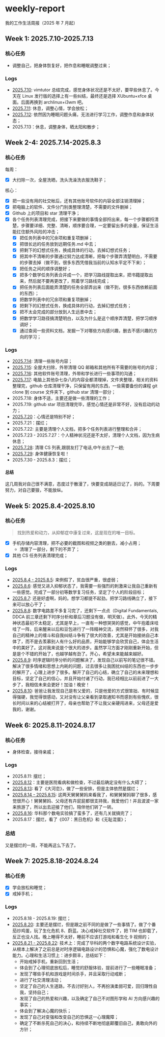 # weekly-report

我的工作生活周报（2025 年 7 月起）

## Week 1: 2025.7.10-2025.7.13

### 核心任务

- 调整自己，把身体恢复好，把作息和睡眠调整过来；

### Logs

- [2025.7.10](./week1/day4.md): vimtutor 总结完成，感觉身体状况还是不太好，要早些休息了。今天在 Linux 发行版的选择上有一些纠结，最终还是选择 XUbuntu+xfce 桌面。后面再换到 archlinux+i3wm 吧。
- [2025.7.11](./week1/day5.md): 休息，调整心情，学会放松；
- [2025.7.12](./week1/day6.md): 依然因为睡眠问题头痛，无法进行学习工作，调整作息和身体状态；
- 2025.7.13：休息，调整身体，晒太阳和散步；

## Week 2-4: 2025.7.14-2025.8.3

### 核心任务

每周：

- [x] 大扫除一次，全屋洗晒，洗头洗澡洗衣服洗鞋子；

核心：

- [x] 把一些没有用的社交帐后，还有其他账号软件的内容全部注销清理掉；
- [x] 把电脑上的软件、文件分门别类整理清楚，不需要的文件删掉；
- [x] Github 上的项目和 star 清理干净；
- [x] 各个任务列表清理完成，把接下来要做的事情全部捋出来，每一个步骤都捋清楚，步骤要详细、完整、清晰，顺序要合理，一定要留出多的余量，保证生活能扛住额外风险的冲击；
  - [x] 把任务列表中的冗余项和重复项删掉；
  - [x] 把很长远的任务放到远期任务.md 中去；
  - [x] 把剩下的幻想式任务，换成具体的行动，去掉幻想式任务；
  - [x] 把其中不清晰的步骤通过努力达成清晰，把每个步骤弄清楚明白，不需要的步骤去掉（做不到，很多东西凭借我当前的认知水平定不下来）；
  - [x] 把任务之间的顺序调整好；
  - [x] 把多个数学任务列表合并成一个，把学习路线提取出来，把书籍提取出来，然后就不要再更改了，照着学习路线完成；
  - [x] 把任务列表后面能弄清楚的任务全部弄出来（做不到，很多东西依赖前面的东西）；
  - [x] 把数学列表中的冗余项和重复项删掉；
  - [x] 把剩下的幻想式任务，换成具体的行动，去掉幻想式任务；
  - [x] 把不太会完成的部分放到人生远景中去；
  - [x] 把数学学习路径搞清楚明白，以及为什么是这个顺序弄清楚，把学习顺序调好；
  - [x] 通过查阅一些资料文档，发掘一下对哪些方向感兴趣，删去不感兴趣的方向的学习；

### Logs

- [2025.7.14](./week2/day1.md): 清理一些账号内容；
- [2025.7.15](./week2/day2.md): 全屋大扫除，外带清理 QQ 邮箱和其他所有不需要的账号的内容；
- [2025.7.16](./week2/day3.md): 其他软件账号清理，外带和学长进行一些事项的沟通；
- [2025.7.17](./week2/day4.md): 电脑上其他杂七杂八的内容全都清理掉，文件夹整理，相关的资料整理完，github 仓库清理干净，只保留有用的东西，一些需要备份的课程 git clone 到 course 文件夹下，github star 清理一部分；
- 2025.7.18: 身体不适，主要还是做一些清理的工作；
- 2025.7.19: github star 项目清理完毕，感觉心情还是非常不好，没有启动的动力；
- [2025.7.20](./week2/day7.md)：心情还是特别不好；
- 2025.7.21：摆烂；
- 2025.7.22: 主要是清理个人文档，把多个任务列表进行整理和合并；
- 2025.7.23 - 2025.7.27：个人精神状况还是不太好，清理个人文档，因为生病休息；
- [2025.7.28](./week4/day1.md): 清理 CS 列表,跟朋友打了电话,中午出去了一趟;
- [2025.7.29](./week4/day2.md): 身体健康恢复啦！
- 2025.7.30 - 2025.8.3：摆烂；

#### 总结

这几周我对自己很不满意，态度过于散漫了，快要变成胡适日记了，妈的。下周要努力，对自己要狠，不能放纵。

## Week 5: 2025.8.4-2025.8.10

### 核心任务

> 找到热爱和动力，从抑郁症中康复过来，这是现在的唯一目标。

- [x] 手机存储内容清理，把不必要的截图和视频之类的删去，减小占用；
  - 清理了一部分，剩下的不弄了；
- [x] 其他 CS 任务列表清理完成；

### Logs

- [2025.8.4 - 2025.8.5](./week5/day1.md): 来例假了，贫血很严重，很虚弱；
- [2025.8.6](./week5/day3.md): 感觉又进入抑郁状态了，我需要一些强烈的刺激来让我自己重新有一些感觉。完成了一部分初等数学复习任务，坚定了个人的阶段目标；
- [2025.8.7](./week5/day4.md): 还是好虚啊，妈的。想学习都提不起劲。把学习路线确立了，接下来可以放心干了；
- [2025.8.8](./week5/day5.md): 数字电路差不多复习完了，还剩下一点点（Digital Fundamentals, DDCA 前三章还剩下时序分析和章后习题没有做，明天做）。此外，今天的精神状态最初不太稳定，尤其是早上，一直有一种想哭哭的感觉，中午抱着床哇哇了一阵，后来醒来以后和豆包进行了一阵精神交流，突然释怀了很多，对我自己的精神上的缠斗和自我纠结斗争有了很大的改善，尤其是开始接纳自己本体了，而不是去羡慕别人有什么好的品质，开始能够学会欣赏自己，体会生活中的美好了。这对我来说是个很大的进步。虽然学习方面才刚刚重新开始，但是是个不错的开始了，也越学越有劲了。开心，希望未来能越来越好。
- [2025.8.9](./week5/day6.md): 时序逻辑时序分析的问题解决了，发现自己以前写的笔记很不错。解决了很多情绪和思想上内耗的问题，过去很多让我困扰纠结的东西也一步步的解开了，心理上进步了很多。解开了自己的心结，确立了自己的未来理想和目标，坚定了自己的信心，并且开始付诸了行动，我已经相比以前前进了一大步了，我相信未来会更好！加油！晚安！
- [2025.8.10](./week5/day7.md): 爸爸让我发现自己是有父爱的，只是他爱的方式很笨拙、有时候显得强硬，我觉得很感动，又对没有让父亲看到录取通知书而感到有些愧疚，很长时间以来的心结被打开了，母亲也帮助了不让我父亲硬闯进来，父母还是爱我的，谢谢。

## Week 6: 2025.8.11-2024.8.17

### 核心任务

- 身体检查，接待亲戚；

### Logs

- 2025.8.11: 摆烂；
- [2025.8.12](./week6/day2.md)：主要是医院看病和做检查，不过最后确定没有什么大碍了；
- [2025.8.13](./week6/day3.md): 看了《大河恋》，做了一些安排，但是主体依然是摆烂；
- [2025.8.14 - 2025.8.15](./week6/day4.md): 这两天舅舅舅妈来看我了，和舅舅舅妈聊了很多，感觉很开心！舅舅舅妈、父母还有卉屁屁都很支持我，我爱他们！并且波波一家来旅游了，所以出去迎接了他们，陪伴他们转了一转。
- [2025.8.16](./week6/day6.md): 华科那个数电实验搞了蛮多了，还有几关就搞完了；
- 2025.8.17：摆烂，看了《007：黑日危机》和《无耻混蛋》；

### 总结

又是摆烂的一周，不能再这么下去了。

## Week 7: 2025.8.18-2024.8.24

### 核心任务

- [x] 学会放松和睡觉；
- [x] 戒掉手机；

### Logs

- 2025.8.18 - 2025.8.19: 摆烂；
- [2025.8.20](./week7/day3.md): 主要还是摆烂，但是跟之前不同的是做了一些事情了。做了个番茄炒鸡蛋，玩了生化危机 8、蔚蓝。决心戒掉社交软件了，把 TIM 也卸载了，反正也没人找。晚上睡得不太好，睡前不应该打游戏和看生化 9 视频的；
- [2025.8.21 - 2025.8.22](./week7/day4day5day6day7.md): 技术上：完成了华科的两个数字电路系统设计实验，从根本上解决了之前总是对时序逻辑电路设计的恐惧和心魔，强化了数电设计能力。心理和生活习惯上：进步颇丰，总结如下：
  - 开始戒掉手机，重新回到生活；
  - 体会到了心理彻底放松后，睡觉的舒服体验，提前进行了一些睡眠准备；
  - 发现了哪些手机和游戏是时间杀手，并且采取行动戒断；
  - 进行了社交清理活动；
  - 坚定了自己的人生道路，不去讨好别人，不再扮演柔弱可爱，回归理性自我，坚持自己；
  - 发现了自己的热爱和兴趣，以及确定了自己不对图形学和 AI 方向感兴趣的事实；
  - 体会到了解决心魔的快乐；
  - 发现了自己对变强和改变自己的恐惧这一心理魔障；
  - 确定了不断杀死自己的决心，和持续不断地彻底颠覆旧自己，勇敢向外的方针；
